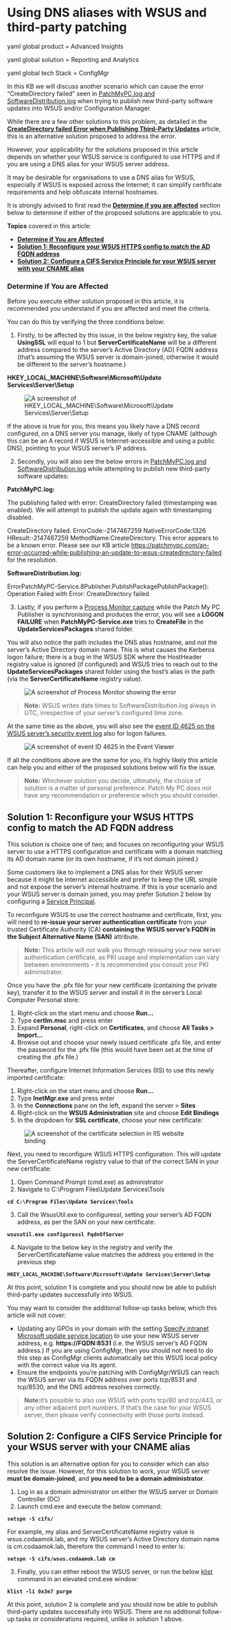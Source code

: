 # Using DNS aliases with WSUS and third-party patching

yaml global product = Advanced Insights

yaml global solution = Reporting and Analytics

yaml global tech Stack = ConfigMgr

In this KB we will discuss another scenario which can cause the error “CreateDirectory failed” seen in [PatchMyPC.log and SoftwareDistribution.log](https://patchmypc.com/collecting-log-files-for-patch-my-pc-support#publishing-service-logs) when trying to publish new third-party software updates into WSUS and/or Configuration Manager.

While there are a few other solutions to this problem, as detailed in the [**CreateDirectory failed Error when Publishing Third-Party Updates**](https://patchmypc.com/an-error-occurred-while-publishing-an-update-to-wsus-createdirectory-failed) article, this is an alternative solution proposed to address the error.

However, your applicability for the solutions proposed in this article depends on whether your WSUS service is configured to use HTTPS and if you are using a DNS alias for your WSUS server address.

It may be desirable for organisations to use a DNS alias for WSUS, especially if WSUS is exposed across the Internet; it can simplify certificate requirements and help obfuscate internal hostnames.

It is strongly advised to first read the [**Determine if you are affected**](https://patchmypc.com/kb/using-dns-aliases-wsus-third/#topic1) section below to determine if either of the proposed solutions are applicable to you.

**Topics** covered in this article:

* [**Determine if You are Affected**](https://patchmypc.com/kb/using-dns-aliases-wsus-third/#topic1)
* [**Solution 1: Reconfigure your WSUS HTTPS config to match the AD FQDN address**](https://patchmypc.com/kb/using-dns-aliases-wsus-third/#topic2)
* [**Solution 2: Configure a CIFS Service Principle for your WSUS server with your CNAME alias**](https://patchmypc.com/kb/using-dns-aliases-wsus-third/#topic3)

### Determine if You are Affected <a href="#h-determine-if-you-are-affected" id="h-determine-if-you-are-affected"></a>

Before you execute either solution proposed in this article, it is recommended you understand if you are affected and meet the criteria.

You can do this by verifying the three conditions below:

1. Firstly, to be affected by this issue, in the below registry key, the value **UsingSSL** will equal to 1 but **ServerCertificateName** will be a different address compared to the server’s Active Directory (AD) FQDN address (that’s assuming the WSUS server is domain-joined, otherwise it would be different to the server’s hostname.)

**HKEY\_LOCAL\_MACHINE\Software\Microsoft\Update Services\Server\Setup**

<figure><img src="https://patchmypc.com/app/uploads/2025/04/WSUSDNSAlias_Registry.png" alt="A screenshot of HKEY_LOCAL_MACHINE\Software\Microsoft\Update Services\Server\Setup"><figcaption></figcaption></figure>

If the above is true for you, this means you likely have a DNS record configured, on a DNS server you manage, likely of type CNAME (although this can be an A record if WSUS is Internet-accessible and using a public DNS), pointing to your WSUS server’s IP address.

2. Secondly, you will also see the below errors in [PatchMyPC.log and SoftwareDistribution.log](https://patchmypc.com/collecting-log-files-for-patch-my-pc-support#publishing-service-logs) while attempting to publish new third-party software updates:

**PatchMyPC.log:**

The publishing failed with error: CreateDirectory failed (timestamping was enabled). We will attempt to publish the update again with timestamping disabled.

CreateDirectory failed. ErrorCode:-2147467259 NativeErrorCode:1326 HResult:-2147467259 MethodName:CreateDirectory. This error appears to be a known error. Please see our KB article https://patchmypc.com/an-error-occurred-while-publishing-an-update-to-wsus-createdirectory-failed for the resolution.

**SoftwareDistribution.log:**

ErrorPatchMyPC-Service.8Publisher.PublishPackagePublishPackage(): Operation Failed with Error: CreateDirectory failed

3. Lastly, if you perform a [Process Monitor capture](https://patchmypc.com/how-to-use-process-monitor-to-help-diagnose-publishing-issues) while the Patch My PC Publisher is synchronising and produces the error, you will see a **LOGON FAILURE** when **PatchMyPC-Service.exe** tries to **CreateFile** in the **UpdateServicesPackages** shared folder.

You will also notice the path includes the DNS alias hostname, and not the server’s Active Directory domain name. This is what causes the Kerberos logon failure; there is a bug in the WSUS SDK where the HostHeader registry value is ignored (if configured) and WSUS tries to reach out to the **UpdateServicesPackages** shared folder using the host’s alias in the path (via the **ServerCertificateName** registry value).

<figure><img src="https://patchmypc.com/app/uploads/2025/04/WSUSDNSAlias_procmon.png" alt="A screenshot of Process Monitor showing the error"><figcaption></figcaption></figure>

> **Note:** WSUS writes date times to SoftwareDistribution.log always in UTC, irrespective of your server’s configured time zone.

At the same time as the above, you will also see the [event ID 4625 on the WSUS server’s security event log](https://learn.microsoft.com/en-us/previous-versions/windows/it-pro/windows-10/security/threat-protection/auditing/event-4625) also for logon failures.

<figure><img src="https://patchmypc.com/app/uploads/2025/04/WSUSDNSAlias_eventviewer.png" alt="A screenshot of event ID 4625 in the Event Viewer"><figcaption></figcaption></figure>

If all the conditions above are the same for you, it’s highly likely this article can help you and either of the proposed solutions below will fix the issue.

> **Note:** Whichever solution you decide, ultimately, the choice of solution is a matter of personal preference. Patch My PC does not have any recommendation or preference which you should consider.

## Solution 1: Reconfigure your WSUS HTTPS config to match the AD FQDN address <a href="#h-solution-1-reconfigure-your-wsus-https-config-to-match-the-a-d-fqdn-address" id="h-solution-1-reconfigure-your-wsus-https-config-to-match-the-a-d-fqdn-address"></a>

This solution is choice one of two; and focuses on reconfiguring your WSUS server to use a HTTPS configuration and certificate with a domain matching its AD domain name (or its own hostname, if it’s not domain joined.)

Some customers like to implement a DNS alias for their WSUS server because it might be Internet accessible and prefer to keep the URL simple and not expose the server’s internal hostname. If this is your scenario and your WSUS server is domain joined, you may prefer Solution 2 below by configuring a [Service Principal](https://learn.microsoft.com/en-us/windows/win32/ad/service-principal-names).

To reconfigure WSUS to use the correct hostname and certificate, first, you will need to **re-issue your server authentication certificate** from your trusted Certificate Authority (CA) **containing the WSUS server’s FQDN in the Subject Alternative Name (SAN)** attribute.

> **Note:** This article will not walk you through reissuing your new server authentication certificate, as PKI usage and implementation can vary between environments – it is recommended you consult your PKI administrator.

Once you have the .pfx file for your new certificate (containing the private key), transfer it to the WSUS server and install it in the server’s Local Computer Personal store:

1. Right-click on the start menu and choose **Run…**
2. Type **certlm.msc** and press enter
3. Expand **Personal**, right-click on **Certificates**, and choose **All Tasks > Import…**
4. Browse out and choose your newly issued certificate .pfx file, and enter the password for the .pfx file (this would have been set at the time of creating the .pfx file.)

Thereafter, configure Internet Information Services (IIS) to use this newly imported certificate:

1. Right-click on the start menu and choose **Run…**
2. Type **InetMgr.exe** and press enter
3. In the **Connections** pane on the left, expand the server > **Sites**
4. Right-click on the **WSUS Administration** site and choose **Edit Bindings**
5. In the dropdown for **SSL certificate**, choose your new certificate:

<figure><img src="https://patchmypc.com/app/uploads/2025/04/WSUSDNSAlias_iiscert.png" alt="A screenshot of the certificate selection in IIS website binding"><figcaption></figcaption></figure>

Next, you need to reconfigure WSUS HTTPS configuration. This will update the ServerCertificateName registry value to that of the correct SAN in your new certificate:

1. Open Command Prompt (cmd.exe) as administrator
2. Navigate to C:\Program Files\Update Services\Tools

<pre><code><strong>cd C:\Program Files\Update Services\Tools
</strong></code></pre>

3. Call the WsusUtil.exe to configuressl, setting your server’s AD FQDN address, as per the SAN on your new certificate:

<pre><code><strong>wsusutil.exe configuressl FqdnOfServer
</strong></code></pre>

4. Navigate to the below key in the registry and verify the ServerCertificateName value matches the address you entered in the previous step

<pre><code><strong>HKEY_LOCAL_MACHINE\Software\Microsoft\Update Services\Server\Setup
</strong></code></pre>

At this point, solution 1 is complete and you should now be able to publish third-party updates successfully into WSUS.

You may want to consider the additional follow-up tasks below, which this article will not cover:

* Updating any GPOs in your domain with the setting [Specify intranet Microsoft update service location](https://admx.help/?Category=Windows_10_2016\&Policy=Microsoft.Policies.WindowsUpdate::CorpWuURL) to use your new WSUS server address, e.g. **https://FQDN:8531** (i.e. the WSUS server’s AD FQDN address.) If you are using ConfigMgr, then you should not need to do this step as ConfigMgr clients automatically set this WSUS local policy with the correct value via its agent.
* Ensure the endpoints you’re patching with ConfigMgr/WSUS can reach the WSUS server via its FQDN address over ports tcp/8531 and tcp/8530, and the DNS address resolves correctly.

> **Note:**&#x69;t’s possible to also use WSUS with ports tcp/80 and tcp/443, or any other adjacent port numbers. If that’s the case for your WSUS server, then please verify connectivity with those ports instead.

## Solution 2: Configure a CIFS Service Principle for your WSUS server with your CNAME alias <a href="#h-solution-2-configure-a-cifs-service-principle-for-your-wsus-server-with-your-cname-alias" id="h-solution-2-configure-a-cifs-service-principle-for-your-wsus-server-with-your-cname-alias"></a>

This solution is an alternative option for you to consider which can also resolve the issue. However, for this solution to work, your WSUS server **must be domain-joined**, and **you need to be a domain administrator**.

1. Log in as a domain administrator on either the WSUS server or Domain Controller (DC)
2. Launch cmd.exe and execute the below command:

<pre><code><strong>setspn -S cifs/ 
</strong></code></pre>

For example, my alias and ServerCertificateName registry value is wsus.codaamok.lab, and my WSUS server’s Active Directory domain name is cm.codaamok.lab, therefore the command I need to enter is:

<pre><code><strong>setspn -S cifs/wsus.codaamok.lab cm
</strong></code></pre>

3. Finally, you can either reboot the WSUS server, or run the below [klist](https://learn.microsoft.com/en-us/windows-server/administration/windows-commands/klist) command in an elevated cmd.exe window:

<pre><code><strong>klist -li 0x3e7 purge
</strong></code></pre>

At this point, solution 2 is complete and you should now be able to publish third-party updates successfully into WSUS. There are no additional follow-up tasks or considerations required, unlike in solution 1 above.
